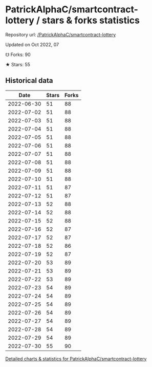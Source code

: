 # PatrickAlphaC/smartcontract-lottery / stars & forks statistics

Repository url: [/PatrickAlphaC/smartcontract-lottery](https://github.com/PatrickAlphaC/smartcontract-lottery)

Updated on Oct 2022, 07

☋ Forks: 90

★ Stars: 55

## Historical data
| Date | Stars | Forks |
|------|-------|-------|
| 2022-06-30 | 51 | 88 | 
| 2022-07-02 | 51 | 88 | 
| 2022-07-03 | 51 | 88 | 
| 2022-07-04 | 51 | 88 | 
| 2022-07-05 | 51 | 88 | 
| 2022-07-06 | 51 | 88 | 
| 2022-07-07 | 51 | 88 | 
| 2022-07-08 | 51 | 88 | 
| 2022-07-09 | 51 | 88 | 
| 2022-07-10 | 51 | 88 | 
| 2022-07-11 | 51 | 87 | 
| 2022-07-12 | 51 | 87 | 
| 2022-07-13 | 52 | 88 | 
| 2022-07-14 | 52 | 88 | 
| 2022-07-15 | 52 | 88 | 
| 2022-07-16 | 52 | 87 | 
| 2022-07-17 | 52 | 87 | 
| 2022-07-18 | 52 | 86 | 
| 2022-07-19 | 52 | 87 | 
| 2022-07-20 | 53 | 89 | 
| 2022-07-21 | 53 | 89 | 
| 2022-07-22 | 53 | 89 | 
| 2022-07-23 | 54 | 89 | 
| 2022-07-24 | 54 | 89 | 
| 2022-07-25 | 54 | 89 | 
| 2022-07-26 | 54 | 89 | 
| 2022-07-27 | 54 | 89 | 
| 2022-07-28 | 54 | 89 | 
| 2022-07-29 | 54 | 89 | 
| 2022-07-30 | 55 | 90 | 


[Detailed charts & statistics for PatrickAlphaC/smartcontract-lottery](https://reviewgithub.com/rep/PatrickAlphaC/smartcontract-lottery)
